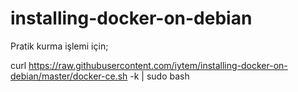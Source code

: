 # installing-docker-on-debian


Pratik kurma işlemi için;

curl https://raw.githubusercontent.com/iytem/installing-docker-on-debian/master/docker-ce.sh -k | sudo bash
